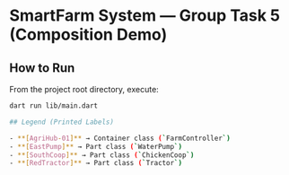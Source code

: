 # SmartFarm System — Group Task 5 (Composition Demo)

## How to Run
From the project root directory, execute:

```bash
dart run lib/main.dart

## Legend (Printed Labels)

- **[AgriHub-01]** → Container class (`FarmController`)  
- **[EastPump]** → Part class (`WaterPump`)  
- **[SouthCoop]** → Part class (`ChickenCoop`)  
- **[RedTractor]** → Part class (`Tractor`)  
